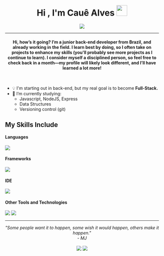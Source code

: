 
<h1 align="center">Hi , I'm Cauê Alves <img src="https://media.giphy.com/media/hvRJCLFzcasrR4ia7z/giphy.gif" width="35"></h1>
<p align="center">
  <a href="https://github.com/DenverCoder1/readme-typing-svg"><img src="https://readme-typing-svg.herokuapp.com?lines=Back-End+Junior;Self-taught+Programmer&center=true&width=500&height=50"></a>
</p>
<hr/>
<h4 align="center">Hi, how’s it going? I’m a junior back-end developer from Brazil, and already working in the field. I learn best by doing, so I often take on projects to enhance my skills (you'll probably see more projects as I continue to learn). I consider myself a disciplined person, so feel free to check back in a month—my profile will likely look different, and I’ll have learned a lot more!</h4>
<br>

- :bulb: I'm starting out in back-end, but my real goal is to become **Full-Stack.**
- 🔭 I’m currently studying:
	- Javascript, NodeJS, Express
	- Data Structures
  - Versioning control (git)

## My Skills Include

<h4> Languages </h4>
<span> 
  <img src="https://img.shields.io/badge/JavaScript-F7DF1E?style=for-the-badge&logo=javascript&logoColor=black">
</span>

<h4> Frameworks </h4>
<span>
  <img src="https://img.shields.io/badge/express.js-%23404d59.svg?style=for-the-badge&logo=express&logoColor=%2361DAFB">
</span>

<h4> IDE </h4>
<span>
<img src="https://img.shields.io/badge/Visual_Studio_Code-0078D4?style=for-the-badge&logo=visual%20studio%20code&logoColor=white">


<h4> Other Tools and Technologies </h4>
<span>
  <img src="https://img.shields.io/badge/Git-F05032?style=for-the-badge&logo=git&logoColor=white">
  <img src="https://img.shields.io/badge/node.js-6DA55F?style=for-the-badge&logo=node.js&logoColor=white">
</span>



<hr>
<p align="center">
   <i>"Some people want it to happen, some wish it would happen, others make it happen."</i>
  <br>
   <i>- MJ</i>
   <br>
<br>	
<a target="_blank" href="https://www.linkedin.com/in/cau%C3%AA-alves-barreto-4713752a4/"><img src="https://img.shields.io/badge/-LinkedIn-0077B5?style=for-the-badge&logo=Linkedin&logoColor=white"></img></a>
<a target="_blank" href="mailto:sbirunthaban007@gmail.com"><img src="https://img.shields.io/badge/-Gmail-D14836?style=for-the-badge&logo=Gmail&logoColor=white"></img></a>
<br>
</p>
